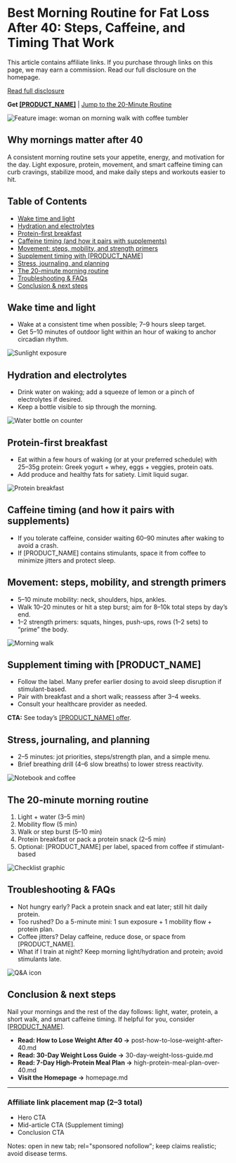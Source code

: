 # Best Morning Routine for Fat Loss After 40: Steps, Caffeine, and Timing That Work

This article contains affiliate links. If you purchase through links on this page, we may earn a commission. Read our full disclosure on the homepage.

[Read full disclosure](homepage.md#affiliate-disclosure)

**Get <a href="[AFFILIATE_LINK]" target="_blank" rel="sponsored nofollow">[PRODUCT_NAME]</a>**  |  [Jump to the 20-Minute Routine](#the-20-minute-morning-routine)

![Feature image: woman on morning walk with coffee tumbler](morning-hero.webp "Morning routine for fat loss after 40")

## Why mornings matter after 40
A consistent morning routine sets your appetite, energy, and motivation for the day. Light exposure, protein, movement, and smart caffeine timing can curb cravings, stabilize mood, and make daily steps and workouts easier to hit.

## Table of Contents
- [Wake time and light](#wake-time-and-light)
- [Hydration and electrolytes](#hydration-and-electrolytes)
- [Protein-first breakfast](#protein-first-breakfast)
- [Caffeine timing (and how it pairs with supplements)](#caffeine-timing-and-how-it-pairs-with-supplements)
- [Movement: steps, mobility, and strength primers](#movement-steps-mobility-and-strength-primers)
- [Supplement timing with [PRODUCT_NAME]](#supplement-timing-with-product_name)
- [Stress, journaling, and planning](#stress-journaling-and-planning)
- [The 20-minute morning routine](#the-20-minute-morning-routine)
- [Troubleshooting & FAQs](#troubleshooting--faqs)
- [Conclusion & next steps](#conclusion--next-steps)

## Wake time and light
- Wake at a consistent time when possible; 7–9 hours sleep target.
- Get 5–10 minutes of outdoor light within an hour of waking to anchor circadian rhythm.

![Sunlight exposure](sunlight.webp "Morning light helps circadian rhythm and energy")

## Hydration and electrolytes
- Drink water on waking; add a squeeze of lemon or a pinch of electrolytes if desired.
- Keep a bottle visible to sip through the morning.

![Water bottle on counter](hydrate.webp "Hydrate on waking to reduce cravings")

## Protein-first breakfast
- Eat within a few hours of waking (or at your preferred schedule) with 25–35g protein: Greek yogurt + whey, eggs + veggies, protein oats.
- Add produce and healthy fats for satiety. Limit liquid sugar.

![Protein breakfast](protein-breakfast.webp "Protein-forward breakfast options")

## Caffeine timing (and how it pairs with supplements)
- If you tolerate caffeine, consider waiting 60–90 minutes after waking to avoid a crash.
- If [PRODUCT_NAME] contains stimulants, space it from coffee to minimize jitters and protect sleep.

## Movement: steps, mobility, and strength primers
- 5–10 minute mobility: neck, shoulders, hips, ankles.
- Walk 10–20 minutes or hit a step burst; aim for 8–10k total steps by day’s end.
- 1–2 strength primers: squats, hinges, push-ups, rows (1–2 sets) to “prime” the body.

![Morning walk](morning-walk.webp "Short morning walks improve energy and appetite control")

## Supplement timing with [PRODUCT_NAME]
- Follow the label. Many prefer earlier dosing to avoid sleep disruption if stimulant-based.
- Pair with breakfast and a short walk; reassess after 3–4 weeks.
- Consult your healthcare provider as needed.

**CTA:** See today’s <a href="[AFFILIATE_LINK]" target="_blank" rel="sponsored nofollow">[PRODUCT_NAME] offer</a>.

## Stress, journaling, and planning
- 2–5 minutes: jot priorities, steps/strength plan, and a simple menu.
- Brief breathing drill (4–6 slow breaths) to lower stress reactivity.

![Notebook and coffee](journaling.webp "Plan your steps, meals, and priorities in 3 minutes")

## The 20-minute morning routine
1) Light + water (3–5 min)
2) Mobility flow (5 min)
3) Walk or step burst (5–10 min)
4) Protein breakfast or pack a protein snack (2–5 min)
5) Optional: [PRODUCT_NAME] per label, spaced from coffee if stimulant-based

![Checklist graphic](checklist.webp "20-minute morning routine checklist")

## Troubleshooting & FAQs
- Not hungry early? Pack a protein snack and eat later; still hit daily protein.
- Too rushed? Do a 5-minute mini: 1 sun exposure + 1 mobility flow + protein plan.
- Coffee jitters? Delay caffeine, reduce dose, or space from [PRODUCT_NAME].
- What if I train at night? Keep morning light/hydration and protein; avoid stimulants late.

![Q&A icon](faq.webp "Morning routine FAQs")

## Conclusion & next steps
Nail your mornings and the rest of the day follows: light, water, protein, a short walk, and smart caffeine timing. If helpful for you, consider <a href="[AFFILIATE_LINK]" target="_blank" rel="sponsored nofollow">[PRODUCT_NAME]</a>.

- **Read: How to Lose Weight After 40 →** post-how-to-lose-weight-after-40.md
- **Read: 30-Day Weight Loss Guide →** 30-day-weight-loss-guide.md
- **Read: 7-Day High-Protein Meal Plan →** high-protein-meal-plan-over-40.md
- **Visit the Homepage →** homepage.md

---

### Affiliate link placement map (2–3 total)
- Hero CTA
- Mid-article CTA (Supplement timing)
- Conclusion CTA

Notes: open in new tab; rel="sponsored nofollow"; keep claims realistic; avoid disease terms.